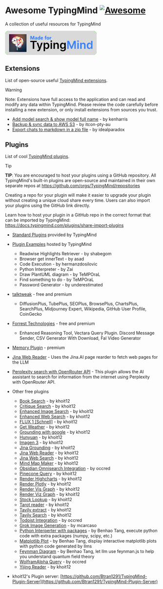 # Awesome TypingMind [![Awesome](https://awesome.re/badge.svg)](https://awesome.re)

A collection of useful resources for TypingMind

<img src="logos/made_for_typingmind.png" title="Made for TypingMind" width="300">

## Extensions

List of open-source useful [TypingMind extensions](https://docs.typingmind.com/typing-mind-extensions).

> [!WARNING]
> Note: Extensions have full access to the application and can read and modify any data within TypingMind. Please review the code carefully before installing a new extension, or only install extensions from sources you trust.

- [Add model search & show model full name](https://gist.github.com/trungdq88/0fae23af49e1c8fb43b36b78f2c5cdcf) - by kenharris
- [Backup & sync data to AWS S3](https://github.com/itcon-pty-au/typingmind-cloud-backup) - by itcon-pty-au
- [Export chats to markdown in a zip file](https://gist.github.com/lzilioli/a8298c8622a69768cec9f872c6bb128c) - by idealparadox


## Plugins

List of cool [TypingMind plugins](https://docs.typingmind.com/plugins).

> [!TIP]
> **TIP**: You are encouraged to host your plugins using a GitHub repository. All TypingMind's built-in plugins are open-source and maintained in their own separate repos at https://github.com/orgs/TypingMind/repositories
> 
> Creating a repo for your plugin will make it easier to upgrade your plugin without creating a unique cloud share every time. Users can also import your plugins using the GitHub link directly.
> 
> Learn how to host your plugin in a GitHub repo in the correct format that can be imported by TypingMind: https://docs.typingmind.com/plugins/share-import-plugins


- [Standard Plugins](https://github.com/orgs/TypingMind/repositories?q=plugin) provided by TypingMind
- [Plugin Examples](https://docs.typingmind.com/plugins/plugins-examples) hosted by TypingMind
  - Readwise Highlights Retriever - by shabegom
  - Browser get innerText - by asad
  - Code Execution - by hermanzdosilovic
  - Python Interpreter - by Zai
  - Draw PlantUML diagram - by TeMPOraL
  - Find something to do - by TeMPOraL
  - Password Generator - by underestimated
- [talktweak](https://www.talktweak.com/) - free and premium
  - DiffusionPlus, TubePlus, SEOPlus, BrowsePlus, ChartsPlus, SearchPlus, Midjourney Expert, Wikipedia, GitHub User Profile, CoinGecko
- [Forrest Technologies](https://plugins.forresttechnologies.com/) - free and premium
  - Enhanced Reasoning Tool, Vectara Query Plugin. Discord Message Sender, CSV Generator With Download, Fal Video Generator
- [Memory Plugin](https://www.memoryplugin.com/) - premium
- [Jina Web Reader](https://github.com/jdblack/typingmind_jina_web_reader) - Uses the Jina.AI page rearder to fetch web pages for the LLM
- [Perplexity search with OpenRouter API](https://github.com/serajoddin-aliabadi/plugin-perplexity-search-openrouter) - This plugin allows the AI assistant to search for information from the internet using Perplexity with OpenRouter API.

- Other free plugins
  - [Book Search](https://cloud.typingmind.com/plugins/p-01JKR32GXQCRHWJ4S98P349X6D) - by khoit12
  - [Critique Search](https://cloud.typingmind.com/plugins/p-01JKR3K0FM6RV47ETRZH335G9W) - by khoit12
  - [Enhanced Image Search](https://cloud.typingmind.com/plugins/p-01JKR2NS3AT0M3733GDDZTAMH9) - by khoit12
  - [Enhanced Web Search](https://cloud.typingmind.com/plugins/p-01JKR2XHDSRR0MAVFVKWAN4QKJ) - by khoit12
  - [FLUX 1 [Schnell]](https://cloud.typingmind.com/plugins/p-01JKR3QPYJ3RYWDZKCA018S9K8) - by khoit12
  - [Get Weather](https://cloud.typingmind.com/plugins/p-01JKR3GBJWPA0KKNARC4ZTEHT8) - by khoit12
  - [Grounding with google](https://cloud.typingmind.com/plugins/p-01JKR2GHTBN7H8XBX781FCTE63) - by khoit12
  - [Hunyuan](https://cloud.typingmind.com/plugins/p-01JKR2E5F2WS5GQFQ08YV58T19) - by khoit12
  - [Imagen 3](https://cloud.typingmind.com/plugins/p-01JKR2CJ6ZN6703B36X7TJH3HB) - by khoit12
  - [Jina Grounding](https://cloud.typingmind.com/plugins/p-01JKR3PQ20MWG7F17JT63TJHKR) - by khoit12
  - [Jina Web Reader](https://cloud.typingmind.com/plugins/p-01JKR2J6CWWTTPZHA1862MX6BR) - by khoit12
  - [Jina Web Search](https://cloud.typingmind.com/plugins/p-01JKR39KZT25HSYXMXDHK55YHV) - by khoit12
  - [Mind Map Maker](https://cloud.typingmind.com/plugins/p-01JKR2RE3AEMFMEX474RGBTMBG) - by khoit12
  - [Obsidian Omnisearch Integration](https://cloud.typingmind.com/plugins/p-01JBQCW0G2VQSFJN5FB08F4FHA) - by occred
  - [Pinecone Query](https://cloud.typingmind.com/plugins/p-01JKR3MWW004HAYS07N3NYFEHN) - by khoit12
  - [Render Highcharts](https://cloud.typingmind.com/plugins/p-01JKR2WHKDV0PVZJVENPPCNVNN) - by khoit12
  - [Render Plotly](https://cloud.typingmind.com/plugins/p-01JKR2Z3DFR166AV81P210TA01) - by khoit12
  - [Render Vis Graph](https://cloud.typingmind.com/plugins/p-01JKR37B6HCXF83P6ASK60W7TN) - by khoit12
  - [Render Viz Graph](https://cloud.typingmind.com/plugins/p-01JKR2SXDZR5NH6F3D40DK07SE) - by khoit12
  - [Stock Lookup](https://cloud.typingmind.com/plugins/p-01JKR2Q2268YFA5J5YKENSGQ4G) - by khoit12
  - [Tarot reader](https://cloud.typingmind.com/plugins/p-01JKR2DV5QMXHHEPQXKHSP7Z3W) - by khoit12
  - [Tavily extract](https://cloud.typingmind.com/plugins/p-01JKR3BWRS2RJKG4Q4CQCPD5V0) - by khoit12
  - [Tavily Search](https://cloud.typingmind.com/plugins/p-01JKR3AF5YA55HJVN46KPP2YJN) - by khoit12
  - [Todoist Integration](https://cloud.typingmind.com/plugins/p-01JC4TCVZYNTY6BB39XBKY8JTC) - by occred
  - [Grok Image Generation](https://cloud.typingmind.com/plugins/p-01JD02YSJ4RMYSMY2X2JRC21TN) - by mcarcaso
  - [Python Interperter with packages](https://github.com/benhaotang/typingmind-python-with-package) - by Benhao Tang, execute python code with extra packages (numpy, scipy, etc.)
  - [Matplotlib Plot](https://github.com/benhaotang/typingmind-matplotlib) - by Benhao Tang, display interactive matplotlib plots with python code generated by llms
  - [Feynman Diagram](https://github.com/benhaotang/typingmind-feynmf) - by Benhao Tang, let llm use feynman.js to help you understand quantum field theory
  - [WolframAlpha Query](https://cloud.typingmind.com/plugins/p-01JBZQ6VTK3XNV65DXGKYYFXJ9) - by occred
  - [Yijing Reader](https://cloud.typingmind.com/plugins/p-01JKR38SJK3JH8MPTJYJSMDXJS) - by khoit12

- khoit12's Plugin server: [https://github.com/Btran1291/TypingMind-Plugin-Server](https://github.com/Btran1291/TypingMind-Plugin-Server)
